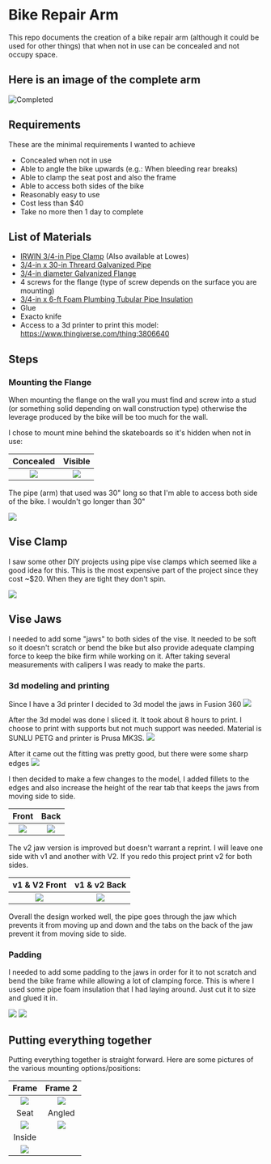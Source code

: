 # Bike Repair Arm

This repo documents the creation of a bike repair arm (although it could be used for other things) that when not in use can be concealed and not occupy space.

## Here is an image of the complete arm

![Completed](images/seat-post.jpg)


## Requirements

These are the minimal requirements I wanted to achieve

 - Concealed when not in use
 - Able to angle the bike upwards (e.g.: When bleeding rear breaks)
 - Able to clamp the seat post and also the frame
 - Able to access both sides of the bike
 - Reasonably easy to use 
 - Cost less than $40
 - Take no more then 1 day to complete
 
 
 ## List of Materials
 
 - [IRWIN 3/4-in Pipe Clamp](https://www.amazon.com/IRWIN-QUICK-GRIP-Pipe-Clamp-224134/dp/B0000CCXVO) (Also available at Lowes)
 - [3/4-in x 30-in Threard Galvanized Pipe](https://www.lowes.com/pd/Southland-Pipe-3-4-in-x-30-in-150-PSI-Threaded-Galvanized-Pipe/3357876)
 - [3/4-in diameter Galvanized Flange](https://www.lowes.com/pd/Mueller-Proline-3-4-in-dia-Galvanized-Floor-Flange-Fittings/4330094)
 - 4 screws for the flange (type of screw depends on the surface you are mounting)
 - [3/4-in x 6-ft Foam Plumbing Tubular Pipe Insulation](https://www.lowes.com/pd/Frost-King-3-4-in-x-6-ft-Foam-Plumbing-Tubular-Pipe-Insulation/1060005)
 - Glue
 - Exacto knife
 - Access to a 3d printer to print this model: https://www.thingiverse.com/thing:3806640
 
 ## Steps
 
 ### Mounting the Flange
 
 When mounting the flange on the wall you must find and screw into a stud (or something solid depending on wall construction type) otherwise the leverage produced by the bike will be too much for the wall.
 
 I chose to mount mine behind the skateboards so it's hidden when not in use:
 
 
 Concealed             |  Visible
:-------------------------:|:-------------------------:
 ![](images/concealed-flange.jpg)  |  ![](images/flange.jpg)
 
 
 The pipe (arm) that used was 30" long so that I'm able to access both side of the bike. I wouldn't go longer than 30"
 
 ![](images/arm.jpg)
 
 ## Vise Clamp
 
 I saw some other DIY projects using pipe vise clamps which seemed like a good idea for this. This is the most expensive part of the project since they cost ~$20. When they are tight they don't spin.
 
 ![](images/vise-clamp.jpg)
 
 ## Vise Jaws
 
 I needed to add some "jaws" to both sides of the vise. It needed to be soft so it doesn't scratch or bend the bike but also provide adequate clamping force to keep the bike firm while working on it. After taking several measurements with calipers I was ready to make the parts.
 
 ### 3d modeling and printing
 
 Since I have a 3d printer I decided to 3d model the jaws in Fusion 360
 ![](images/Sharp-edges.JPG)
 
 After the 3d model was done I sliced it. It took about 8 hours to print. I choose to print with supports but not much support was needed. Material is SUNLU PETG and printer is Prusa MK3S.
 ![](images/slicer.JPG)
 
 After it came out the fitting was pretty good, but there were some sharp edges
 ![](images/fitting.jpg)
 
 I then decided to make a few changes to the model, I added fillets to the edges and also increase the height of the rear tab that keeps the jaws from moving side to side.
 
  Front             |  Back
:-------------------------:|:-------------------------:
 ![](images/Fillet1.JPG)  |  ![](images/fillet2.JPG)
 
 The v2 jaw version is improved but doesn't warrant a reprint. I will leave one side with v1 and another with V2. If you redo this project print v2 for both sides.
 
  v1 & V2 Front             |  v1 & v2 Back
:-------------------------:|:-------------------------:
 ![](images/v1-v2-1.jpg)  |  ![](images/v1-v2-2.jpg)

 
 Overall the design worked well, the pipe goes through the jaw which prevents it from moving up and down and the tabs on the back of the jaw prevent it from moving side to side.
 
 ### Padding
 
 I needed to add some padding to the jaws in order for it to not scratch and bend the bike frame while allowing a lot of clamping force. This is where I used some pipe foam insulation that I had laying around. Just cut it to size and glued it in.
 
 ![](images/padding.jpg)
 ![](images/padded.jpg)
 
 ## Putting everything together
 
 Putting everything together is straight forward. Here are some pictures of the various mounting options/positions:
 
  Frame             |  Frame 2
:-------------------------:|:-------------------------:
 ![](images/standard-1.jpg)  |  ![](images/standard2.jpg)
Seat | Angled
![](images/seat-post.jpg)  |  ![](images/angled.jpg)
Inside |
![](images/inside-space.jpg) |
